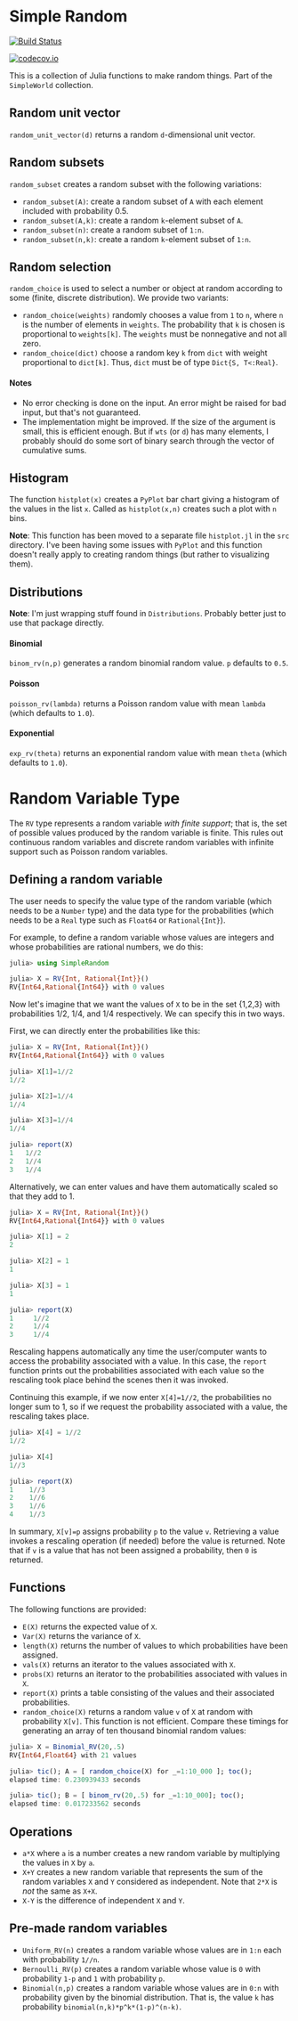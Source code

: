 # Simple Random


[![Build Status](https://travis-ci.org/scheinerman/SimpleRandom.jl.svg?branch=master)](https://travis-ci.org/scheinerman/SimpleRandom.jl)

[![codecov.io](http://codecov.io/github/scheinerman/SimpleRandom.jl/coverage.svg?branch=master)](http://codecov.io/github/scheinerman/SimpleRandom.jl?branch=master)


This is a collection of Julia functions to make
random things. Part of the `SimpleWorld` collection.



## Random unit vector

`random_unit_vector(d)` returns a random `d`-dimensional unit vector.

## Random subsets

`random_subset` creates a random subset with the following variations:
+ `random_subset(A)`: create a random subset of `A`  with each element
included with probability 0.5.
+ `random_subset(A,k)`: create a random `k`-element
subset of `A`.
+ `random_subset(n)`: create a random subset of `1:n`.
+ `random_subset(n,k)`: create a random `k`-element
subset of `1:n`.

## Random selection

`random_choice` is used to select a number or object at random
according to some (finite, discrete distribution). We provide two
variants:

+ `random_choice(weights)` randomly chooses a value from `1` to `n`,
where `n` is the number of elements in `weights`. The probability
that `k` is chosen is proportional to `weights[k]`. The `weights`
must be nonnegative and not all zero.
+ `random_choice(dict)` choose a random key `k` from `dict` with weight
proportional to `dict[k]`. Thus, `dict` must be of type
`Dict{S, T<:Real}`.


#### Notes

+ No error checking is done on the input. An error
might be raised for bad input, but that's not
guaranteed.
+ The implementation might be improved. If the size
of the argument is small, this is efficient enough.
But if `wts` (or `d`) has many elements, I probably
should do some sort of binary search through the vector
of cumulative sums.

## Histogram

The function `histplot(x)` creates a `PyPlot` bar chart giving a histogram
of the values in the list `x`. Called as `histplot(x,n)` creates such
a plot with `n` bins.

**Note**: This function has been moved to a separate file `histplot.jl` in
the `src` directory. I've been having some issues with `PyPlot` and
this function doesn't really apply to creating random things (but
  rather to visualizing them).

## Distributions

**Note**: I'm just wrapping stuff found in  `Distributions`.
Probably better just to use that package directly.

#### Binomial

`binom_rv(n,p)` generates a random binomial random value. `p` defaults
to `0.5`.

#### Poisson

`poisson_rv(lambda)` returns a Poisson random value with mean `lambda`
(which defaults to `1.0`).

#### Exponential

`exp_rv(theta)` returns an exponential random value with
mean `theta` (which defaults to `1.0`).


# Random Variable Type

The `RV` type represents a random variable *with finite support*; that is,
the set of possible values produced by the random variable is finite. This
rules out continuous random variables and discrete random variables with
infinite support such as Poisson random variables.

## Defining a random variable

The user needs to specify the value type of the random variable
(which needs to be a `Number` type) and the data type for the probabilities
(which needs to be a `Real` type such as `Float64` or `Rational{Int}`).

For example, to define a random variable whose values are integers and
whose probabilities are rational numbers, we do this:
```julia
julia> using SimpleRandom

julia> X = RV{Int, Rational{Int}}()
RV{Int64,Rational{Int64}} with 0 values
```

Now let's imagine that we want the values of `X` to be in the
set {1,2,3} with probabilities 1/2, 1/4, and 1/4 respectively.
We can specify this in two ways.

First, we can directly enter the probabilities like this:
```julia
julia> X = RV{Int, Rational{Int}}()
RV{Int64,Rational{Int64}} with 0 values

julia> X[1]=1//2
1//2

julia> X[2]=1//4
1//4

julia> X[3]=1//4
1//4

julia> report(X)
1   1//2
2   1//4
3   1//4
```

Alternatively, we can enter values and have them automatically scaled
so that they add to 1.
```julia
julia> X = RV{Int, Rational{Int}}()
RV{Int64,Rational{Int64}} with 0 values

julia> X[1] = 2
2

julia> X[2] = 1
1

julia> X[3] = 1
1

julia> report(X)
1	  1//2
2	  1//4
3	  1//4
```

Rescaling happens automatically any time the user/computer wants to
access the probability associated with a value. In this case, the
`report` function prints out the probabilities associated with each
value so the rescaling took place behind the scenes then it was invoked.

Continuing this example, if we now enter `X[4]=1//2`, the probabilities
no longer sum to 1, so if we request the probability associated with a value,
the rescaling takes place.
```julia
julia> X[4] = 1//2
1//2

julia> X[4]
1//3

julia> report(X)
1	 1//3
2	 1//6
3	 1//6
4	 1//3
```

In summary, `X[v]=p` assigns probability `p` to the value `v`. Retrieving
a value invokes a rescaling operation (if needed) before the value is
returned. Note that if `v` is a value that has not been assigned a
probability, then `0` is returned.


## Functions

The following functions are provided:

+ `E(X)` returns the expected value of `X`.
+ `Var(X)` returns the variance of `X`.
+ `length(X)` returns the number of values to which probabilities
have been assigned.
+ `vals(X)` returns an iterator to the values associated with `X`.
+ `probs(X)` returns an iterator to the probabilities associated
with values in `X`.
+ `report(X)` prints a table consisting of the values and their
associated probabilities.
+ `random_choice(X)` returns a random value `v` of `X` at random
with probability `X[v]`. This function is not efficient.  Compare these
timings for generating an array of ten thousand binomial random
values:

```julia
julia> X = Binomial_RV(20,.5)
RV{Int64,Float64} with 21 values

julia> tic(); A = [ random_choice(X) for _=1:10_000 ]; toc();
elapsed time: 0.230939433 seconds

julia> tic(); B = [ binom_rv(20,.5) for _=1:10_000]; toc();
elapsed time: 0.017233562 seconds
```

## Operations

+ `a*X` where `a` is a number creates a new random variable
by multiplying the values in `X` by `a`.
+ `X+Y` creates a new random variable that represents the sum
of the random variables `X` and `Y` considered as independent.
Note that `2*X` is *not* the same as `X+X`.
+ `X-Y` is the difference of independent `X` and `Y`.

## Pre-made random variables

+ `Uniform_RV(n)` creates a random variable whose values are
in `1:n` each with probability `1//n`.
+ `Bernoulli_RV(p)` creates a random variable whose value is `0`
with probability `1-p` and `1` with probability `p`.
+ `Binomial(n,p)` creates a random variable whose values are in `0:n`
with probability given by the binomial distribution. That is, the value
`k` has probability `binomial(n,k)*p^k*(1-p)^(n-k)`.
